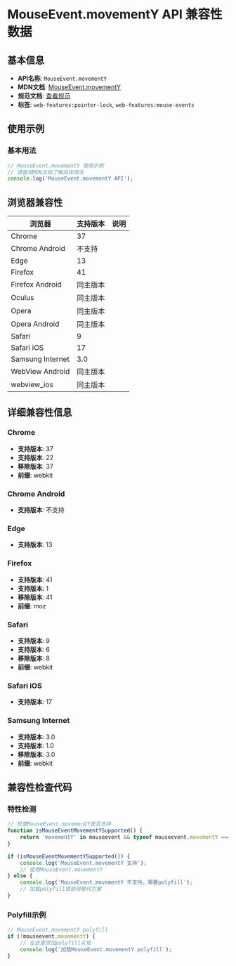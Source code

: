 # MouseEvent.movementY API 兼容性数据

## 基本信息

- **API名称**: `MouseEvent.movementY`
- **MDN文档**: [MouseEvent.movementY](https://developer.mozilla.org/docs/Web/API/MouseEvent/movementY)
- **规范文档**: [查看规范](https://w3c.github.io/pointerlock/#dom-mouseevent-movementy)
- **标签**: `web-features:pointer-lock`, `web-features:mouse-events`

## 使用示例

### 基本用法

```javascript
// MouseEvent.movementY 使用示例
// 请查阅MDN文档了解具体用法
console.log('MouseEvent.movementY API');
```

## 浏览器兼容性

| 浏览器 | 支持版本 | 说明 |
|--------|----------|------|
| Chrome | 37 |  |
| Chrome Android | 不支持 |  |
| Edge | 13 |  |
| Firefox | 41 |  |
| Firefox Android | 同主版本 |  |
| Oculus | 同主版本 |  |
| Opera | 同主版本 |  |
| Opera Android | 同主版本 |  |
| Safari | 9 |  |
| Safari iOS | 17 |  |
| Samsung Internet | 3.0 |  |
| WebView Android | 同主版本 |  |
| webview_ios | 同主版本 |  |

## 详细兼容性信息

### Chrome

- **支持版本**: 37
- **支持版本**: 22
- **移除版本**: 37
- **前缀**: webkit

### Chrome Android

- **支持版本**: 不支持

### Edge

- **支持版本**: 13

### Firefox

- **支持版本**: 41
- **支持版本**: 1
- **移除版本**: 41
- **前缀**: moz

### Safari

- **支持版本**: 9
- **支持版本**: 6
- **移除版本**: 8
- **前缀**: webkit

### Safari iOS

- **支持版本**: 17

### Samsung Internet

- **支持版本**: 3.0
- **支持版本**: 1.0
- **移除版本**: 3.0
- **前缀**: webkit

## 兼容性检查代码

### 特性检测

```javascript
// 检查MouseEvent.movementY是否支持
function isMouseEventMovementYSupported() {
    return 'movementY' in mouseevent && typeof mouseevent.movementY === 'function';
}

if (isMouseEventMovementYSupported()) {
    console.log('MouseEvent.movementY 支持');
    // 使用MouseEvent.movementY
} else {
    console.log('MouseEvent.movementY 不支持，需要polyfill');
    // 加载polyfill或使用替代方案
}
```

### Polyfill示例

```javascript
// MouseEvent.movementY polyfill
if (!mouseevent.movementY) {
    // 在这里添加polyfill实现
    console.log('加载MouseEvent.movementY polyfill');
}
```

